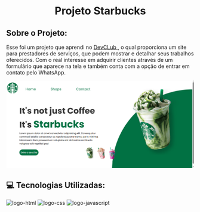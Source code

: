 <h1 align="center">Projeto Starbucks</h1>

## Sobre o Projeto:
<p>Esse foi um projeto que aprendi no <a href="https://rodolfomori.com.br/devclub-comercial/" alt="link-DevClub">DevCLub </a>, o qual proporciona um site para prestadores de serviços, 
  que podem mostrar e detalhar seus trabalhos oferecidos. Com o real interesse em adquirir clientes através de um formulário que aparece na tela e também 
  conta com a opção de entrar em contato pelo WhatsApp.
</p>
<img src="https://github.com/Davi22D/projeto-starbucks/blob/master/Starbucks-img.png?raw=true">

## :computer: Tecnologias Utilizadas:
<div img align="left"> 
<img src="https://img.shields.io/badge/HTML5-E34F26?style=for-the-badge&logo=html5&logoColor=white" alt="logo-html">
<img src="https://img.shields.io/badge/CSS3-1572B6?style=for-the-badge&logo=css3&logoColor=white" alt="logo-css">
<img src="https://img.shields.io/badge/JavaScript-F7DF1E?style=for-the-badge&logo=javascript&logoColor=black" alt="logo-javascript">
</div>
<br>
